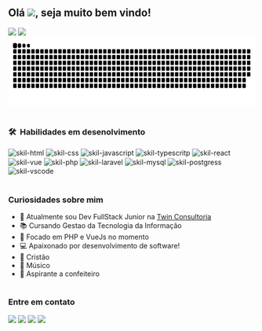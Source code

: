 <h2 align="left">Olá <img src="https://raw.githubusercontent.com/kaueMarques/kaueMarques/master/hi.gif" height="20px">, seja muito bem vindo!</h1>

<div align="left" display="flex">
    <img height="140em" src="https://github-readme-stats.vercel.app/api?username=sousaexm&show_icons=true&theme=github_dark&include_all_commits=true&count_private=true"/>
    <img height="140em" src="https://github-readme-stats.vercel.app/api/top-langs/?username=sousaexm&layout=compact&langs_count=7&theme=github_dark"/>
    <img height="140em" src="https://github.com/SousaExm/SousaExm/blob/output/github-contribution-grid-snake.svg"/>
</div>


#
### 🛠 &nbsp;Habilidades em desenolvimento
<div display="flex" align="left">
  <img align="center" alt="skil-html" height="40" width="40" src="https://cdn.jsdelivr.net/gh/devicons/devicon/icons/html5/html5-original.svg" />
  <img align="center" alt="skil-css" height="40" width="40" src="https://cdn.jsdelivr.net/gh/devicons/devicon/icons/css3/css3-original.svg" />
  <img align="center" alt="skil-javascript" height="40" width="40" src="https://cdn.jsdelivr.net/gh/devicons/devicon/icons/javascript/javascript-original.svg" />
  <img align="center" alt="skil-typescritp" height="40" width="40" src="https://cdn.jsdelivr.net/gh/devicons/devicon/icons/typescript/typescript-original.svg" />
  <img align="center" alt="skil-react" height="40" width="40" src="https://cdn.jsdelivr.net/gh/devicons/devicon/icons/react/react-original.svg" />
  <img align="center" alt="skil-vue" height="40" width="40" src="https://cdn.jsdelivr.net/gh/devicons/devicon/icons/vuejs/vuejs-original.svg" />
  <img align="center" alt="skil-php" height="40" width="40" src="https://cdn.jsdelivr.net/gh/devicons/devicon/icons/php/php-original.svg" />
  <img align="center" alt="skil-laravel"height="40" width="40" src="https://cdn.jsdelivr.net/gh/devicons/devicon/icons/laravel/laravel-plain.svg" />
  <img align="center" alt="skil-mysql" height="40" width="40" src="https://cdn.jsdelivr.net/gh/devicons/devicon/icons/mysql/mysql-plain.svg" />
  <img align="center" alt="skil-postgress" height="40" width="40" src="https://cdn.jsdelivr.net/gh/devicons/devicon/icons/postgresql/postgresql-original.svg" />
  <img align="center" alt="skil-vscode" height="40" width="40" src="https://cdn.jsdelivr.net/gh/devicons/devicon/icons/vscode/vscode-original.svg" />
</div>

#
### Curiosidades sobre mim
- 🔭 Atualmente sou Dev FullStack Junior na [Twin Consultoria](https://twin.com.br/pt/)
- 📚 Cursando Gestao da Tecnologia da Informação
- 🌱 Focado em PHP e VueJs no momento
- 💻 Apaixonado por desenvolvimento de software!
- 🙏 Cristão
- 🎸 Músico
- 🍰 Aspirante a confeiteiro

#
### Entre em contato
<a href="https://instagram.com/renato.carlos_sousa/" target="_blank"><img src="https://img.shields.io/badge/-Instagram-%23E4405F?style=for-the-badge&logo=instagram&logoColor=white" target="_blank"></a>
<a href="https://discord.gg/sousaexm" target="_blank"><img src="https://img.shields.io/badge/Discord-7289DA?style=for-the-badge&logo=discord&logoColor=white" target="_blank"></a> 
<a href = "mailto:renato.sousa.cursos@gmail.com"><img src="https://img.shields.io/badge/-Gmail-%23333?style=for-the-badge&logo=gmail&logoColor=white" target="_blank"></a>
  <a href="https://www.linkedin.com/in/renato-sousa2602" target="_blank"><img src="https://img.shields.io/badge/-LinkedIn-%230077B5?style=for-the-badge&logo=linkedin&logoColor=white" target="_blank"></a> 
 </div>



